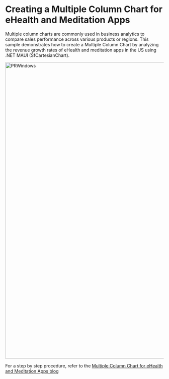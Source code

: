 # Creating a Multiple Column Chart for eHealth and Meditation Apps
Multiple column charts are commonly used in business analytics to compare sales performance across various products or regions. This sample demonstrates how to create a Multiple Column Chart by analyzing the revenue growth rates of eHealth and meditation apps in the US using .NET MAUI (SfCartesianChart).

<img width="942" alt="PRWindows" src="https://github.com/SyncfusionExamples/Creating-a-Multiple-Column-Chart-for-eHealth-and-Meditation-Apps/assets/105496706/40406301-344f-4246-bd30-1684be04bdf7">

For a step by step procedure, refer to the [Multiple Column Chart for eHealth and Meditation Apps blog]()
